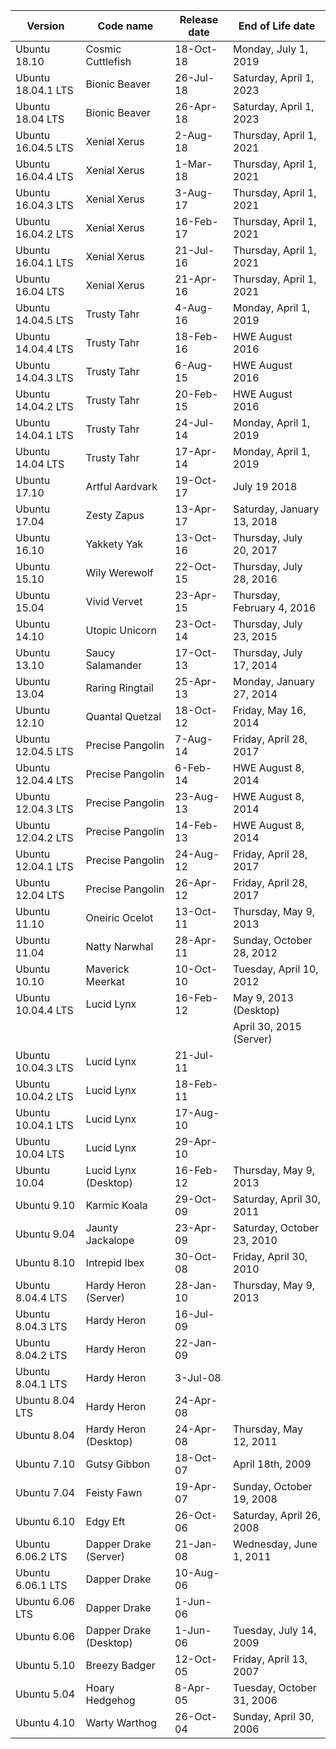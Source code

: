 | Version            | Code name              | Release date | End of Life date           |
|--------------------|------------------------|--------------|----------------------------|
| Ubuntu 18.10       | Cosmic Cuttlefish      | 18-Oct-18    | Monday, July 1, 2019       |
| Ubuntu 18.04.1 LTS | Bionic Beaver          | 26-Jul-18    | Saturday, April 1, 2023    |
| Ubuntu 18.04 LTS   | Bionic Beaver          | 26-Apr-18    | Saturday, April 1, 2023    |
| Ubuntu 16.04.5 LTS | Xenial Xerus           | 2-Aug-18     | Thursday, April 1, 2021    |
| Ubuntu 16.04.4 LTS | Xenial Xerus           | 1-Mar-18     | Thursday, April 1, 2021    |
| Ubuntu 16.04.3 LTS | Xenial Xerus           | 3-Aug-17     | Thursday, April 1, 2021    |
| Ubuntu 16.04.2 LTS | Xenial Xerus           | 16-Feb-17    | Thursday, April 1, 2021    |
| Ubuntu 16.04.1 LTS | Xenial Xerus           | 21-Jul-16    | Thursday, April 1, 2021    |
| Ubuntu 16.04 LTS   | Xenial Xerus           | 21-Apr-16    | Thursday, April 1, 2021    |
| Ubuntu 14.04.5 LTS | Trusty Tahr            | 4-Aug-16     | Monday, April 1, 2019      |
| Ubuntu 14.04.4 LTS | Trusty Tahr            | 18-Feb-16    | HWE August 2016            |
| Ubuntu 14.04.3 LTS | Trusty Tahr            | 6-Aug-15     | HWE August 2016            |
| Ubuntu 14.04.2 LTS | Trusty Tahr            | 20-Feb-15    | HWE August 2016            |
| Ubuntu 14.04.1 LTS | Trusty Tahr            | 24-Jul-14    | Monday, April 1, 2019      |
| Ubuntu 14.04 LTS   | Trusty Tahr            | 17-Apr-14    | Monday, April 1, 2019      |
| Ubuntu 17.10       | Artful Aardvark        | 19-Oct-17    | July 19 2018               |
| Ubuntu 17.04       | Zesty Zapus            | 13-Apr-17    | Saturday, January 13, 2018 |
| Ubuntu 16.10       | Yakkety Yak            | 13-Oct-16    | Thursday, July 20, 2017    |
| Ubuntu 15.10       | Wily Werewolf          | 22-Oct-15    | Thursday, July 28, 2016    |
| Ubuntu 15.04       | Vivid Vervet           | 23-Apr-15    | Thursday, February 4, 2016 |
| Ubuntu 14.10       | Utopic Unicorn         | 23-Oct-14    | Thursday, July 23, 2015    |
| Ubuntu 13.10       | Saucy Salamander       | 17-Oct-13    | Thursday, July 17, 2014    |
| Ubuntu 13.04       | Raring Ringtail        | 25-Apr-13    | Monday, January 27, 2014   |
| Ubuntu 12.10       | Quantal Quetzal        | 18-Oct-12    | Friday, May 16, 2014       |
| Ubuntu 12.04.5 LTS | Precise Pangolin       | 7-Aug-14     | Friday, April 28, 2017     |
| Ubuntu 12.04.4 LTS | Precise Pangolin       | 6-Feb-14     | HWE August 8, 2014         |
| Ubuntu 12.04.3 LTS | Precise Pangolin       | 23-Aug-13    | HWE August 8, 2014         |
| Ubuntu 12.04.2 LTS | Precise Pangolin       | 14-Feb-13    | HWE August 8, 2014         |
| Ubuntu 12.04.1 LTS | Precise Pangolin       | 24-Aug-12    | Friday, April 28, 2017     |
| Ubuntu 12.04 LTS   | Precise Pangolin       | 26-Apr-12    | Friday, April 28, 2017     |
| Ubuntu 11.10       | Oneiric Ocelot         | 13-Oct-11    | Thursday, May 9, 2013      |
| Ubuntu 11.04       | Natty Narwhal          | 28-Apr-11    | Sunday, October 28, 2012   |
| Ubuntu 10.10       | Maverick Meerkat       | 10-Oct-10    | Tuesday, April 10, 2012    |
| Ubuntu 10.04.4 LTS | Lucid Lynx             | 16-Feb-12    | May 9, 2013 (Desktop)      |
|                    |                        |              | April 30, 2015 (Server)    |
| Ubuntu 10.04.3 LTS | Lucid Lynx             | 21-Jul-11    |                            |
| Ubuntu 10.04.2 LTS | Lucid Lynx             | 18-Feb-11    |                            |
| Ubuntu 10.04.1 LTS | Lucid Lynx             | 17-Aug-10    |                            |
| Ubuntu 10.04 LTS   | Lucid Lynx             | 29-Apr-10    |                            |
| Ubuntu 10.04       | Lucid Lynx (Desktop)   | 16-Feb-12    | Thursday, May 9, 2013      |
| Ubuntu 9.10        | Karmic Koala           | 29-Oct-09    | Saturday, April 30, 2011   |
| Ubuntu 9.04        | Jaunty Jackalope       | 23-Apr-09    | Saturday, October 23, 2010 |
| Ubuntu 8.10        | Intrepid Ibex          | 30-Oct-08    | Friday, April 30, 2010     |
| Ubuntu 8.04.4 LTS  | Hardy Heron (Server)   | 28-Jan-10    | Thursday, May 9, 2013      |
| Ubuntu 8.04.3 LTS  | Hardy Heron            | 16-Jul-09    |                            |
| Ubuntu 8.04.2 LTS  | Hardy Heron            | 22-Jan-09    |                            |
| Ubuntu 8.04.1 LTS  | Hardy Heron            | 3-Jul-08     |                            |
| Ubuntu 8.04 LTS    | Hardy Heron            | 24-Apr-08    |                            |
| Ubuntu 8.04        | Hardy Heron (Desktop)  | 24-Apr-08    | Thursday, May 12, 2011     |
| Ubuntu 7.10        | Gutsy Gibbon           | 18-Oct-07    | April 18th, 2009           |
| Ubuntu 7.04        | Feisty Fawn            | 19-Apr-07    | Sunday, October 19, 2008   |
| Ubuntu 6.10        | Edgy Eft               | 26-Oct-06    | Saturday, April 26, 2008   |
| Ubuntu 6.06.2 LTS  | Dapper Drake (Server)  | 21-Jan-08    | Wednesday, June 1, 2011    |
| Ubuntu 6.06.1 LTS  | Dapper Drake           | 10-Aug-06    |                            |
| Ubuntu 6.06 LTS    | Dapper Drake           | 1-Jun-06     |                            |
| Ubuntu 6.06        | Dapper Drake (Desktop) | 1-Jun-06     | Tuesday, July 14, 2009     |
| Ubuntu 5.10        | Breezy Badger          | 12-Oct-05    | Friday, April 13, 2007     |
| Ubuntu 5.04        | Hoary Hedgehog         | 8-Apr-05     | Tuesday, October 31, 2006  |
| Ubuntu 4.10        | Warty Warthog          | 26-Oct-04    | Sunday, April 30, 2006     |